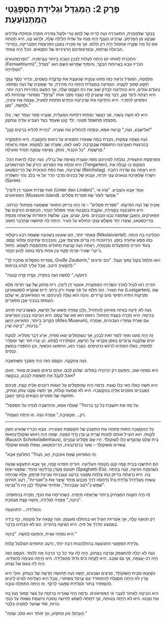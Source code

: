 
# פֶּרֶק 2: הַמִּגְדָּל וּגְלִידַת הַסְּפָּגֶטִי הַמִּתְנוֹעַעַת

בַּבֹּקֶר שֶׁלְּמָחֳרָת, הִתְעוֹרְרָה נֹעָה לְרֵיחַ שֶׁל לֶחֶם טָרִי וּלְקוֹל צְפִירָה מוּזָרָה וּכְפוּלַת-צְלִילִים שֶׁבָּקַע מִן הַמֶּרְחָק. שַׁרְבִיט הֶעָנָף הָיָה מֻנָּח עַל שִׁדַּת הַלַּיְלָה שֶׁלָּהּ, וּלְרֶגַע קָט, הִיא תָּהֲתָה אִם כָּל מַה שֶּׁקָּרָה אֶתְמוֹל הָיָה רַק חֲלוֹם. אַךְ אָז נִזְכְּרָה בְּאֶבֶן הַמִּרְצֶפֶת הַמַּבְרִיקָה, בְּפֵרוּרֵי הַבֵּיגְלֶה שֶׁרִחֲפוּ, וּבְפַרְצוּפֵיהֶם הָרְצִינִיִּים שֶׁל הַסְּנָאִים. הַכֹּל הָיָה אֲמִתִּי.

הַתָּכְנִית לְאוֹתוֹ יוֹם הָיְתָה לַעֲלוֹת לַבִּנְיָן הַגָּבֹהַּ בְּיוֹתֵר בְּגֶרְמַנְיָה. "הַפֶרְנְזֶהְטוּרְם (Fernsehturm)", הִכְרִיז אַבָּא בַּאֲרוּחַת הַבֹּקֶר, וְהוֹסִיף שֶׁפֵּרוּשׁ הַשֵּׁם הוּא "מִגְדַּל הַטֶּלֶוִיזְיָה".

מִלְּמַטָּה, הַמִּגְדָּל נִרְאָה כְּמוֹ מַחַט עֲנָקִית שֶׁנּוֹעֶצֶת אֶת קָדְקֳדָהּ בַּשָּׁמַיִם, וְכַדּוּר כֶּסֶף עֲנָקִי תָּקוּעַ סָמוּךְ לִקְצֵהוּ. הַנְּסִיעָה בַּמַּעֲלִית הָיְתָה כֹּה מְהִירָה, עַד שֶׁאָזְנֶיהָ שֶׁל נֹעָה נִסְתְּמוּ. בְּעוֹדָם עוֹלִים, הִיא הֶחְלִיטָה לִבְדֹּק שׁוּב אֶת כֹּחַ הַקֶּסֶם שֶׁלָּהּ, אַךְ הַפַּעַם בִּזְהִירוּת רַבָּה יוֹתֵר. הִיא רָצְתָה לִיצֹר מָגֵן, דָּבָר מָה שֶׁיַּעֲנִיק לָהּ הֲגָנָה מִפְּנֵי אוֹתוֹ "עֲרָפֶל" מִסְתּוֹרִי שֶׁהַחַיּוֹת לֹא הִפְסִיקוּ לְהַזְכִּיר. הִיא הֶחְזִיקָה אֶת שַׁרְבִיטָהּ הֶחָדָשׁ מִתַּחַת לַמְּעִיל, עָצְמָה אֶת עֵינֶיהָ, וְלָחֲשָׁה, "מָגֵן."

הִיא לֹא חָשָׁה בְּשִׁנּוּי, אַךְ כַּאֲשֶׁר נִפְתְּחוּ דַּלְתוֹת הַמַּעֲלִית, שְׂעָרָהּ סָמַר וְעָמַד יָשָׁר, כֻּלּוֹ מְפַצְפֵּץ מֵחַשְׁמַל סְטָטִי. יֶלֶד קָטָן שֶׁעָמַד בַּצַּד הִצְבִּיעַ עָלֶיהָ וְצִחְקֵק.

"אֵלִישֶׁבַע, נֹעָה," קָרְאָה אִמָּא, וְנִסְּתָה לְהַחְלִיק אֶת שְׂעָרָהּ. "נִהְיֵית לְכַלִּיא בְּרָקִים קָטָן!"

נֹעָה נָשְׁמָה עֲמֻקּוֹת, נִזְכֶּרֶת בְּמַה שֶּׁאָמְרוּ הַסְּנָאִים עַל נִימוּס וְהַקְשָׁבָה. הִיא הִתְמַקְּדָה בְּהַרְגָּעַת הָאֵנֶרְגְּיָה הַתּוֹסֶסֶת שֶׁבְּקִרְבָּהּ. לְאַט לְאַט, שְׂעָרָהּ שָׁב לִמְקוֹמוֹ. אִמָּהּ נִרְאֲתָה מֻרְשֶׁמֶת. "כָּל הַכָּבוֹד, מֹתֶק. נְשִׁימָה עֲמֻקָּה תָּמִיד מוֹעִילָה."

מִמִּרְפֶּסֶת הַתַּצְפִּית, נִגְלְתָה לְעֵינֵיהֶם מַפָּה עוֹצֶרֶת נְשִׁימָה שֶׁל בֶּרְלִין. נֹעָה יָכְלָה לִרְאוֹת הַכֹּל. הִיא זִהֲתָה אֶת הַמֶּרְחָב הַיָּרֹק שֶׁל הַטִּירְגַארְטֶן (Tiergarten), הַמָּקוֹם בּוֹ קִבְּלָה אֶת שַׁרְבִיטָהּ, וְאֶת כִּפַּת הַזְּכוּכִית שֶׁל הָרַיְיכְסְטָאג (Reichstag). הִיא רָאֲתָה גַּם שְׂדֵרָה רְחָבָה וִישָׁרָה שֶׁלְּאָרְכָּהּ נְטוּעִים עֲצֵי תִּרְזָה, וְקִבּוּץ שֶׁל בִּנְיָנִים מְרֻבֵּי הָדָר עַל אִי בְּלֵב נְהַר הַשְּׁפְּרֵה (Spree).

"זֹאת שְׂדֶרֶת אוּנְטֶר דֶּן לִינְדֶּן (Unter den Linden)", אָמַר אַבָּא וְהִצְבִּיעַ. "וְזֶהוּ אִי הַמּוּזֵיאוֹנִים (Museum Island). אֶפְשָׁר לוֹמַר שֶׁזּוֹ סִפְרִיַּת פְּסָלִים."

אָזְנֶיהָ שֶׁל נֹעָה הִזְדַּקְּפוּ. "סִפְרִיַּת פְּסָלִים" – זֶה הָיָה בְּדִיּוּק הַתֵּאוּר שֶׁשָּׁמְעָה מֵחֲתוּלֵי הָרְחוֹב. הִיא הִתְבּוֹנְנָה בִּקְפִידָה, עוֹקֶבֶת בְּמַבָּטָהּ אַחַר מַסְלוּל הַנָּהָר, הַכְּתָמִים הַיְּרֻקִּים שֶׁל הַפַּארְקִים, וְהָאֶבֶן שֶׁמִּמֶּנָּה נִבְנוּ הַבִּנְיָנִים. מַיִם, עֵצִים, אֶבֶן. שְׁלֹשֶׁת הַיְסוֹדוֹת שֶׁרָאֲתָה מִכִּפַּת הָרַיְיכְסְטָאג, שֶׁיָּצְרוּ יַחַד מְשֻׁלָּשׁ עֲנָקִי הַחוֹלֵשׂ עַל הָעִיר. הָיְתָה לָהּ תְּחוּשָׁה שֶׁהַדָּבָר חָשׁוּב.

***

מְאֻחָר יוֹתֵר, הֵם שׁוֹטְטוּ בִּשְׁכוּנָה שֶׁשְּׁמָהּ רֹבַע נִיקוֹלַאי (Nikolaiviertel). הַהֲלִיכָה בָּהּ הָיְתָה כְּמוֹ מַסָּע אָחוֹרָה בַּזְּמַן. הָרְחוֹבוֹת הָיוּ צָרִים וּמְרֻצָּפֵי אֶבֶן, וְהַבִּנְיָנִים עַתִּיקִים וּמְלֵאֵי קֶסֶם. בְּעוֹד הוֹרֶיהָ מִתְפַּעֲלִים מִכְּנֵסִיָּה, רָאֲתָה נֹעָה קְבוּצַת חֲתוּלִים מִתְחַמֶּמֶת לְשֶׁמֶשׁ. חָתוּל גִ'ינְגִ'י שְׂעִיר-פַּרְוָה פָּקַח עַיִן אַחַת וְרָמַז בְּאֹזְנוֹ לְכִוּוּן הַנָּהָר.

"סִפְרִיַּת הַפְּסָלִים מְחַכָּה לָךְ, *Große Zauberin*," הוּא מִלְמֵל בְּקוֹל נָמוּךְ וְעַצֵל. "הֵם יוֹדְעִים לְהַקְשִׁיב הֵיטֵב. אֲבָל עָלַיִךְ לִנְהֹג בְּנִימוּס."

"*דָּאנְקֶה*," לָחֲשָׁה נֹעָה בַּחֲזָרָה, וְקָדָה קִדָּה קְטַנָּה.

הוֹרֶיהָ רָצוּ לְטַיֵּל לְאֹרֶךְ הַשְּׂדֵרָה הַמְּפֹאֶרֶת, אוּנְטֶר דֶּן לִינְדֶּן. רֵיחַ מָתוֹק שֶׁל עֲצֵי תִּרְזָה מִלֵּא אֶת הָאֲוִיר. הֵם חָלְפוּ עַל פְּנֵי שֶׁטַח יָרֹק וְרָחָב יָדַיִם שֶׁנִּקְרָא לוּסְטְגַארְטֶן (Lustgarten), שָׁם מִזְרָקוֹת הִתִּיזוּ רְסִיסֵי מַיִם קְרִירִים. וְהִנֵּה הוּא נִגְלָה לְעֵינֵיהֶם: אִי הַמּוּזֵיאוֹנִים, אִי שָׁלֵם הֶעָמוּס בְּבִנְיְנֵי אֶבֶן מְפֹאָרִים.

נֹעָה לֹא יָדְעָה בְּאֵיזֶה מוּזֵיאוֹן לְהַתְחִיל, וְלָכֵן עָמְדָה פָּשׁוּט עַל הַדֶּשֶׁא, כְּשֶׁשַּׁרְבִיטָהּ תָּחוּב בְּכִיסָהּ. הִיא נִזְכְּרָה בַּעֲצַת הֶחָתוּל: נִימוּס הוּא סוּג שֶׁל קֶסֶם. הִיא הִבִּיטָה בַּבִּנְיָן הַמַּרְשִׁים הַקָּרוֹב בְּיוֹתֵר, הַמּוּזֵיאוֹן הַיָּשָׁן (Altes Museum), עִם שׁוּרַת עַמּוּדָיו הַגְּבוֹהִים, וְאָמְרָה בְּרַכּוּת, "*בִּיטֶּה שֵׁיין*."

זֶה הָיָה מְעַט מוּזָר לוֹמַר זֹאת לְבִנְיָן, אַךְ כְּשֶׁהַמִּלִּים יָצְאוּ מִפִּיהָ, אֵרַע דָּבָר מַפְלִיא. לַהֲקַת יוֹנִים שֶׁלִּקְטָה גַּרְגְּרִים בְּאֹפֶן אַקְרָאִי עַל הַדֶּשֶׁא, הִסְתַּדְּרָה לְפֶתַע. הֵן יָצְרוּ תּוֹר יָשָׁר וּמְסֻדָּר לְמוֹפֵת, כְּאִלּוּ הִמְתִּינוּ לִרְכֹּשׁ כַּרְטִיסִים. כַּעֲבֹר רֶגַע, הִתְפּוֹגֵג הַכִּשּׁוּף, וְהֵן הִתְפַּזְּרוּ בְּמַשַּׁק כְּנָפַיִם.

נֹעָה צִחְקְקָה. הַקֶּסֶם הַזֶּה הָיָה מְסֻבָּךְ מִשֶּׁחָשְׁבָה.

הִיא נִסְּתָה שׁוּב, וְהַפַּעַם רַק הִרְהֲרָה בַּמִּלִּים. *שָׁלוֹם לָכֶם. אַתֶּם נִרְאִים חֲשׁוּבִים מְאוֹד. הַאִם אוּכַל לְקַבֵּל אֶת תְּשׂוּמֶת לִבְּכֶם, בְּבַקָּשָׁה?*

הִיא חָשָׁה כְּאִלּוּ הָאִי כֻּלּוֹ נֶאֱנַח. נִדְמֶה הָיָה שֶׁהַפְּסָלִים עַל הַגַּגּוֹת רוֹכְנִים אֵלֶיהָ קְצָת, פְּנֵיהֶם הָאֲבָנִיִּים מוּפָנִים אֵלֶיהָ בְּהַקְשָׁבָה. הִיא לֹא שָׁמְעָה קוֹלוֹת, אַךְ חָשָׁה שֶׁקֶט עָמֹק וְעַתִּיק, תְּחוּשָׁה שֶׁל סִפּוּרִים הַגְּנוּזִים בְּתוֹךְ הָאֶבֶן.

"עַל מָה אַתְּ חוֹשֶׁבֶת כָּל כָּךְ בְּרִכּוּז?" שָׁאֲלָה אִמָּא, וְהִתְיַשְּׁבָה לְצִדָּהּ עַל הַסַּפְסָל.

"רַק... מַקְשִׁיבָה," אָמְרָה נֹעָה. וְזוֹ הָיְתָה הָאֱמֶת.

***

כָּל הַהַקְשָׁבָה הַזֹּאת פָּתְחָה אֶת הַתֵּאָבוֹן שֶׁל הַקּוֹסֶמֶת הַצְּעִירָה. אַבָּא הִכְרִיז שֶׁהִגִּיעַ הַזְּמַן לְקִנּוּחַ. הוּא הוֹבִיל אוֹתָם לַחֲנוּת שֶׁרֵיחַ גַּן עֵדֶן נָדַף מִמֶּנָּה. שְׁמָהּ הָיָה רָאוּשׁ שׁוֹקוֹלָדֶנְהָאוּס (Rausch Schokoladenhaus), בַּיִת שָׁלֵם שֶׁהֻקְדַּשׁ כֻּלּוֹ לְשׁוֹקוֹלָד. הָיוּ שָׁם פְּסָלִים עֲנָקִיִּים עֲשׂוּיִים מִשּׁוֹקוֹלָד – שַׁעַר בְּרַנְדֶּנְבּוּרְג, הָרַיְיכְסְטָאג, וַאֲפִלּוּ מָטוֹס שׁוֹקוֹלָד.

"זֶה הַמּוּזֵיאוֹן שֶׁאַתְּ אוֹהֶבֶת, הָא, נֹעָה?" הִתְלוֹצֵץ אַבָּא.

הֵם הִתְיַשְּׁבוּ בְּבֵית קָפֶה קָטָן בַּקּוֹמָה הָעֶלְיוֹנָה. הוֹרֶיהָ הִזְמִינוּ קָפֶה, אַךְ אַבָּא הִתְעַקֵּשׁ שֶׁנֹּעָה תִּטְעַם מַעֲדַן בֶּרְלִינָאִי מְיֻחָד: שְׁפַּגֶּטִי-אַיְס (Spaghetti-Eis). כְּשֶׁהַמָּנָה הִגִּיעָה, נֹעָה בָּהֲתָה בָּהּ. הִיא נִרְאֲתָה בְּדִיּוּק כְּמוֹ צַלַּחַת סְפָּגֶטִי בְּרֹטֶב עַגְבָנִיּוֹת וּגְבִינַת פַּרְמֶזָן, אֶלָּא שֶׁהָיְתָה עֲשׂוּיָה מִגְּלִידָה! גְּלִידַת וָנִיל נִדְחֲסָה דֶּרֶךְ מַכְבֵּשׁ מְיֻחָד שֶׁיָּצַר אֶת הָ"אַטְרִיּוֹת", רֹטֶב תּוּתִים שִׁמֵּשׁ כְּ"רֹטֶב עַגְבָנִיּוֹת", וּפְתִיתֵי שׁוֹקוֹלָד לָבָן הָיוּ הַ"גְּבִינָה".

זֶה הָיָה הַקִּנּוּחַ הַמַּצְחִיק בְּיוֹתֵר שֶׁרָאֲתָה מִיָּמֶיהָ. כְּשֶׁהֵרִימָה אֶת הַכַּף, נִזְכְּרָה בְּנִימוּסֶיהָ. "*בִּיטֶּה*," אָמְרָה לַגְּלִידָה, וְחָשָׁה קְצָת מְגֻחֶכֶת.

וְהַגְּלִידָה... הִתְנוֹעֲעָה.

רַק תְּנוּעָה קַלָּה, אַךְ אַטְרִיּוֹת הַוָּנִיל זָעוּ בְּהֶחְלֵט מֵעַצְמָן. נֹעָה קָפְאָה עַל מְקוֹמָהּ, כַּף בְּיָדָהּ בְּאֶמְצַע הַדֶּרֶךְ אֶל פִּיהָ. הִיא הֵצִיצָה בְּהוֹרֶיהָ. הֵם לֹא הִבְחִינוּ בְּדָבָר.

הִיא נִסְּתָה שֵׁנִית, וְהַפַּעַם לָחֲשָׁה. "*בִּיטֶּה*."

גְּלִידַת הַסְּפָּגֶטִי הִתְנוֹעֲעָה בְּהִתְלַהֲבוּת רַבָּה יוֹתֵר, וְרֹטֶב הַתּוּתִים הִטַּלְטֵל קַלּוֹת.

נֹעָה לֹא יָכְלָה לְהִתְאַפֵּק וּפָרְצָה בִּצְחוֹק. הָיָה לָהּ עוֹד כָּל כָּךְ הַרְבֵּה מַה לִּלְמֹד. הַקֶּסֶם הַזֶּה הָיָה רַב-עָצְמָה, אַךְ גַּם שׁוֹבָב. הִיא לָקְחָה בִּיס גָּדוֹל מֵהַגְּלִידָה. הִיא הָיְתָה טְעִימָה לְהַפְלִיא. הָיָה לָהּ טַעַם שֶׁל נִצָּחוֹן.

כְּשֶׁיָּצְאוּ מִבֵּית הַשּׁוֹקוֹלָד, מְרֻצִּים וּשְׂבֵעִים, חָשָׁה נֹעָה תְּחוּשָׁה חֲדָשָׁה שֶׁל בִּטָּחוֹן. אוּלַי הִיא עֲדַיִן לֹא הָיְתָה מְסֻגֶּלֶת לְהִתְמוֹדֵד עִם עֲרָפֶל מִסְתּוֹרִי, אֲבָל הִיא הִצְלִיחָה לִגְרֹם לְיוֹנִים לְהִסְתַּדֵּר בְּתוֹר וּלִגְלִידַת סְפָּגֶטִי לִרְקֹד. וְזוֹ הָיְתָה הַתְחָלָה טוֹבָה.

הִיא הִבִּיטָה לְאָחוֹר לְעֵבֶר אִי הַמּוּזֵיאוֹנִים. נִדְמֶה הָיָה שֶׁאַרְיֵה בְּרוֹנְזָה עַל גֶּשֶׁר סָמוּךְ נָעַץ בָּהּ אֶת מַבָּטוֹ. הִיא לֹא הָיְתָה בְּטוּחָה, אַךְ דִּמְתָה לִשְׁמֹעַ לְחִישָׁה נְמוּכָה וְרוֹעֶמֶת נִשֵּׂאת עַל כַּנְפֵי הָרוּחַ, סוֹד שֶׁנּוֹעַד לְאָזְנֶיהָ בִּלְבַד.

"*הֶעָרָפֶל נִזּוֹן מֵחִפָּזוֹן, אַךְ פּוֹחֵד הוּא מִלֵּב שָׂמֵחַ.*"
